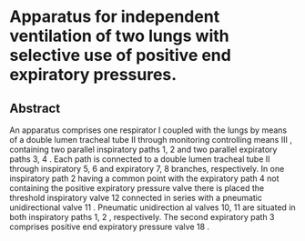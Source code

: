 # Apparatus for independent ventilation of two lungs with selective use of positive end expiratory pressures.

## Abstract
An apparatus comprises one respirator I coupled with the lungs by means of a double lumen tracheal tube II through monitoring controlling means III , containing two parallel inspiratory paths 1, 2 and two parallel expiratory paths 3, 4 . Each path is connected to a double lumen tracheal tube II through inspiratory 5, 6 and expiratory 7, 8 branches, respectively. In one inspiratory path 2 having a common point with the expiratory path 4 not containing the positive expiratory pressure valve there is placed the threshold inspiratory valve 12 connected in series with a pneumatic unidirectional valve 11 . Pneumatic unidirection al valves 10, 11 are situated in both inspiratory paths 1, 2 , respectively. The second expiratory path 3 comprises positive end expiratory pressure valve 18 .
